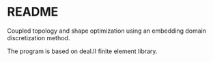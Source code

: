 # README #

Coupled topology and shape optimization using an embedding domain discretization method.

The program is based on deal.II finite element library.
